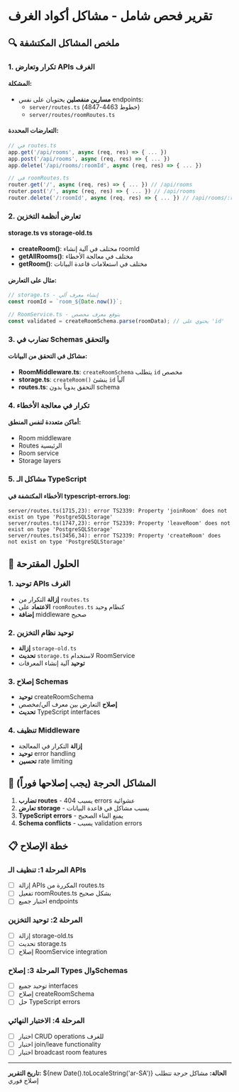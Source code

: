 # تقرير فحص شامل - مشاكل أكواد الغرف 

## 🔍 ملخص المشاكل المكتشفة

### 1. تكرار وتعارض APIs الغرف

#### المشكلة:
- **مسارين منفصلين** يحتويان على نفس endpoints:
  - `server/routes.ts` (خطوط 4463-4847)
  - `server/routes/roomRoutes.ts`

#### التعارضات المحددة:
```javascript
// في routes.ts
app.get('/api/rooms', async (req, res) => { ... })
app.post('/api/rooms', async (req, res) => { ... })
app.delete('/api/rooms/:roomId', async (req, res) => { ... })

// في roomRoutes.ts  
router.get('/', async (req, res) => { ... }) // /api/rooms
router.post('/', async (req, res) => { ... }) // /api/rooms
router.delete('/:roomId', async (req, res) => { ... }) // /api/rooms/:roomId
```

### 2. تعارض أنظمة التخزين

#### storage.ts vs storage-old.ts
- **createRoom()**: مختلف في آلية إنشاء roomId
- **getAllRooms()**: مختلف في معالجة الأخطاء  
- **getRoom()**: مختلف في استعلامات قاعدة البيانات

#### مثال على التعارض:
```typescript
// storage.ts - إنشاء معرف آلي
const roomId = `room_${Date.now()}`;

// RoomService.ts - يتوقع معرف مخصص
const validated = createRoomSchema.parse(roomData); // يحتوي على 'id'
```

### 3. تضارب في Schemas والتحقق

#### مشاكل في التحقق من البيانات:
- **RoomMiddleware.ts**: `createRoomSchema` يتطلب `id` مخصص
- **storage.ts**: `createRoom()` ينشئ `id` آلياً
- **routes.ts**: التحقق يدوياً بدون schema

### 4. تكرار في معالجة الأخطاء

#### أماكن متعددة لنفس المنطق:
- Room middleware
- Routes الرئيسية  
- Room service
- Storage layers

### 5. مشاكل الـ TypeScript

#### الأخطاء المكتشفة في typescript-errors.log:
```
server/routes.ts(1715,23): error TS2339: Property 'joinRoom' does not exist on type 'PostgreSQLStorage'
server/routes.ts(1747,23): error TS2339: Property 'leaveRoom' does not exist on type 'PostgreSQLStorage'  
server/routes.ts(3456,34): error TS2339: Property 'createRoom' does not exist on type 'PostgreSQLStorage'
```

## 🔧 الحلول المقترحة

### 1. توحيد APIs الغرف
- **إزالة** التكرار من `routes.ts`
- **الاعتماد** على `roomRoutes.ts` كنظام وحيد
- **إضافة** middleware صحيح

### 2. توحيد نظام التخزين  
- **إزالة** `storage-old.ts` 
- **تحديث** `storage.ts` لاستخدام RoomService
- **توحيد** آلية إنشاء المعرفات

### 3. إصلاح Schemas
- **توحيد** createRoomSchema
- **إصلاح** التعارض بين معرف آلي/مخصص
- **تحديث** TypeScript interfaces

### 4. تنظيف Middleware
- **إزالة** التكرار في المعالجة
- **توحيد** error handling
- **تحسين** rate limiting

## 🚨 المشاكل الحرجة (يجب إصلاحها فوراً)

1. **تضارب routes** - يسبب 404 errors عشوائية
2. **تعارض storage** - يسبب مشاكل في قاعدة البيانات  
3. **TypeScript errors** - يمنع البناء الصحيح
4. **Schema conflicts** - يسبب validation errors

## 📋 خطة الإصلاح

### المرحلة 1: تنظيف الـ APIs
- [ ] إزالة APIs المكررة من routes.ts
- [ ] تفعيل roomRoutes.ts بشكل صحيح
- [ ] اختبار جميع endpoints

### المرحلة 2: توحيد التخزين
- [ ] إزالة storage-old.ts
- [ ] تحديث storage.ts 
- [ ] إصلاح RoomService integration

### المرحلة 3: إصلاح Types والSchemas  
- [ ] توحيد جميع interfaces
- [ ] إصلاح createRoomSchema
- [ ] حل TypeScript errors

### المرحلة 4: الاختبار النهائي
- [ ] اختبار CRUD operations للغرف
- [ ] اختبار join/leave functionality  
- [ ] اختبار broadcast room features

---

**تاريخ التقرير:** ${new Date().toLocaleString('ar-SA')}
**الحالة:** مشاكل حرجة تتطلب إصلاح فوري